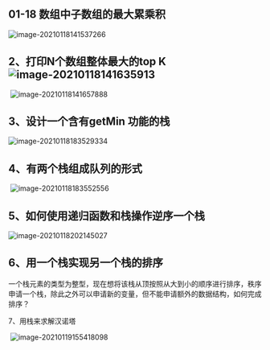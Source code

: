 ## 01-18 数组中子数组的最大累乘积

![image-20210118141537266](D:\otherWorkspaces\seeAlgorithm\otherAlgorithm\images\image-20210118141537266.png)

## 2、打印N个数组整体最大的top K   ![image-20210118141635913](D:\otherWorkspaces\seeAlgorithm\otherAlgorithm\images\image-20210118141635913.png)

​	 ![image-20210118141657888](D:\otherWorkspaces\seeAlgorithm\otherAlgorithm\images\image-20210118141657888.png)

## 3、设计一个含有getMin 功能的栈

![image-20210118183529334](D:\otherWorkspaces\seeAlgorithm\otherAlgorithm\images\image-20210118183529334.png)

## 4、有两个栈组成队列的形式

​    ![image-20210118183552556](D:\otherWorkspaces\seeAlgorithm\otherAlgorithm\images\image-20210118183552556.png)

## 5、如何使用递归函数和栈操作逆序一个栈

   ![image-20210118202145027](D:\otherWorkspaces\seeAlgorithm\otherAlgorithm\images\image-20210118202145027.png)

## 6、用一个栈实现另一个栈的排序

  一个栈元素的类型为整型，现在想将该栈从顶按照从大到小的顺序进行排序，秩序申请一个栈，除此之外可以申请新的变量，但不能申请额外的数据结构，如何完成排序？

7、用栈来求解汉诺塔

​    ![image-20210119155418098](D:\otherWorkspaces\seeAlgorithm\otherAlgorithm\images\image-20210119155418098.png)